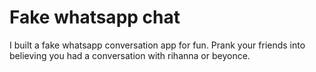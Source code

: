 # Fake whatsapp chat

I built a fake whatsapp conversation app for fun.
Prank your friends into believing you had a conversation with rihanna or beyonce.

